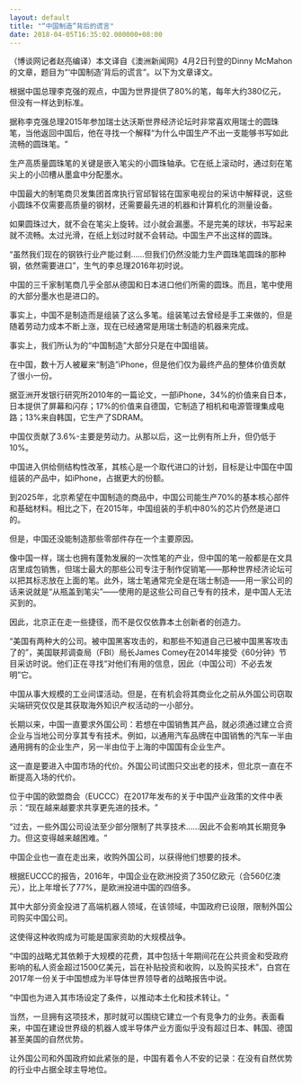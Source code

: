 ```yaml
---
layout: default
title: "“中国制造”背后的谎言"
date: 2018-04-05T16:35:02.000000+08:00
---
```


（博谈网记者赵亮编译）本文译自《澳洲新闻网》4月2日刊登的Dinny McMahon的文章，题目为‌‌“‌‌‘中国制造’背后的谎言‌‌”。以下为文章译文。

根据中国总理李克强的观点，中国为世界提供了80%的笔，每年大约380亿元，但没有一样达到标准。

据称李克强总理2015年参加瑞士达沃斯世界经济论坛时非常喜欢用瑞士的圆珠笔，当他返回中国后，他在寻找一个解释‌‌“为什么中国生产不出一支能够书写如此流畅的圆珠笔。‌‌”

生产高质量圆珠笔的关键是嵌入笔尖的小圆珠轴承。它在纸上滚动时，通过刻在笔尖上的小凹槽从墨盒中分配墨水。

中国最大的制笔商贝发集团首席执行官邱智铭在国家电视台的采访中解释说，这些小圆珠不仅需要高质量的钢材，还需要最先进的机器和计算机化的测量设备。

如果圆珠过大，就不会在笔尖上旋转。过小就会漏墨。不是完美的球状，书写起来就不流畅。太过光滑，在纸上划过时就不会转动。中国生产不出这样的圆珠。

‌‌“虽然我们现在的钢铁行业产能过剩……但我们仍然没能力生产圆珠笔圆珠的那种钢，依然需要进口‌‌”，生气的李总理2016年初时说。

中国的三千家制笔商几乎全部从德国和日本进口他们所需的圆珠。而且，笔中使用的大部分墨水也是进口的。

事实上，中国不是制造而是组装了这么多笔。组装笔过去曾经是手工来做的，但是随着劳动力成本不断上涨，现在已经通常是用瑞士制造的机器来完成。

事实上，我们所认为的‌‌“中国制造‌‌”大部分只是在中国组装。

在中国，数十万人被雇来‌‌“制造‌‌”iPhone，但是他们仅为最终产品的整体价值贡献了很小一份。

据亚洲开发银行研究所2010年的一篇论文，一部iPhone，34%的价值来自日本，日本提供了屏幕和闪存；17%的价值来自德国，它制造了相机和电源管理集成电路；13%来自韩国，它生产了SDRAM。

中国仅贡献了3.6%-主要是劳动力。从那以后，这一比例有所上升，但仍低于10%。

中国进入供给侧结构性改革，其核心是一个取代进口的计划，目标是让中国在中国组装的产品中，如iPhone，占据更大的份额。

到2025年，北京希望在中国制造的商品中，中国公司能生产70%的基本核心部件和基础材料。相比之下，在2015年，中国组装的手机中80%的芯片仍然是进口的。

但是，中国还没能制造那些零部件存在一个主要原因。

像中国一样，瑞士也拥有蓬勃发展的一次性笔的产业，但中国的笔一般都是在文具店里成包销售，但瑞士最大的那些公司专注于制作促销笔——那种世界经济论坛可以把其标志放在上面的笔。此外，瑞士笔通常完全是在瑞士制造——用一家公司的话来说就是‌‌“从瓶盖到笔尖‌‌”——使用的是这些公司自己专有的技术，是中国人无法买到的。

因此，北京正在走一些捷径，而不是仅仅依靠本土创新者的创造力。

‌‌“美国有两种大的公司。被中国黑客攻击的，和那些不知道自己已被中国黑客攻击了的‌‌”，美国联邦调查局（FBI）局长James Comey在2014年接受《60分钟》节目采访时说。他们正在寻找‌‌“对他们有用的信息，因此（中国公司）不必去发明‌‌”它。

中国从事大规模的工业间谍活动。但是，在有机会将其商业化之前从外国公司窃取尖端研究仅仅是其获取海外知识产权活动的一小部分。

长期以来，中国一直要求外国公司：若想在中国销售其产品，就必须通过建立合资企业与当地公司分享其专有技术。例如，以通用汽车品牌在中国销售的汽车一半由通用拥有的企业生产，另一半由位于上海的中国国有企业生产。

这一直是要进入中国市场的代价。外国公司试图只交出老的技术，但北京一直在不断提高入场的代价。

位于中国的欧盟商会（EUCCC）在2017年发布的关于中国产业政策的文件中表示：‌‌“现在越来越要求共享更先进的技术。‌‌”

‌‌“过去，一些外国公司设法至少部分限制了共享技术……因此不会影响其长期竞争力。但这变得越来越困难。‌‌”

中国企业也一直在走出来，收购外国公司，以获得他们想要的技术。

根据EUCCC的报告，2016年，中国企业在欧洲投资了350亿欧元（合560亿澳元），比上年增长了77%，是欧洲投进中国的四倍多。

其中大部分资金投进了高端机器人领域，在该领域，中国政府已设限，限制外国公司购买中国公司。

这使得这种收购成为可能是国家资助的大规模战争。

‌‌“中国的战略尤其依赖于大规模的花费，其中包括十年期间花在公共资金和受政府影响的私人资金超过1500亿美元，旨在补贴投资和收购，以及购买技术‌‌”，白宫在2017年一份关于中国想成为半导体世界领导者的战略报告中说。

‌‌“中国也为进入其市场设定了条件，以推动本土化和技术转让。‌‌”

当然，一旦拥有这项技术，那时就可以围绕它建立一个有竞争力的业务。表面看来，中国在建设世界级的机器人或半导体产业方面似乎没有超过日本、韩国、德国甚至美国的自然优势。

让外国公司和外国政府如此紧张的是，中国有着令人不安的记录：在没有自然优势的行业中占据全球主导地位。

